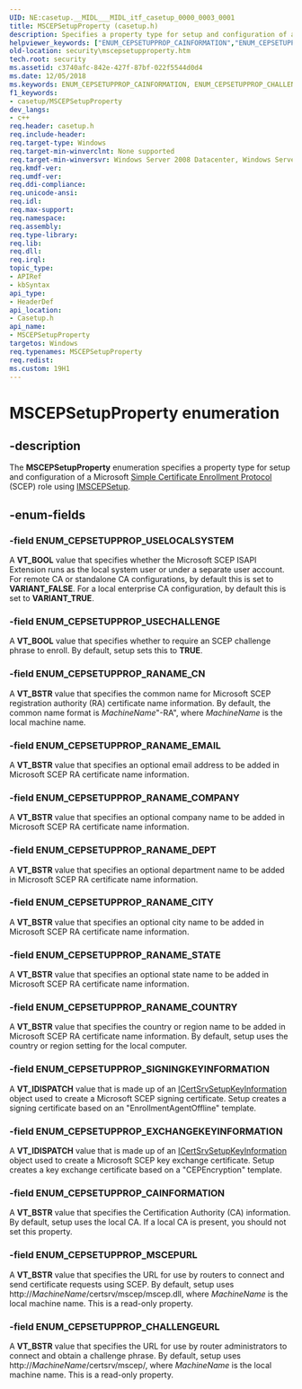 ```yaml
---
UID: NE:casetup.__MIDL___MIDL_itf_casetup_0000_0003_0001
title: MSCEPSetupProperty (casetup.h)
description: Specifies a property type for setup and configuration of a Microsoft Simple Certificate Enrollment Protocol (SCEP) role using IMSCEPSetup.
helpviewer_keywords: ["ENUM_CEPSETUPPROP_CAINFORMATION","ENUM_CEPSETUPPROP_CHALLENGEURL","ENUM_CEPSETUPPROP_EXCHANGEKEYINFORMATION","ENUM_CEPSETUPPROP_MSCEPURL","ENUM_CEPSETUPPROP_RANAME_CITY","ENUM_CEPSETUPPROP_RANAME_CN","ENUM_CEPSETUPPROP_RANAME_COMPANY","ENUM_CEPSETUPPROP_RANAME_COUNTRY","ENUM_CEPSETUPPROP_RANAME_DEPT","ENUM_CEPSETUPPROP_RANAME_EMAIL","ENUM_CEPSETUPPROP_RANAME_STATE","ENUM_CEPSETUPPROP_SIGNINGKEYINFORMATION","ENUM_CEPSETUPPROP_USECHALLENGE","ENUM_CEPSETUPPROP_USELOCALSYSTEM","MSCEPSetupProperty","MSCEPSetupProperty enumeration [Security]","casetup/ENUM_CEPSETUPPROP_CAINFORMATION","casetup/ENUM_CEPSETUPPROP_CHALLENGEURL","casetup/ENUM_CEPSETUPPROP_EXCHANGEKEYINFORMATION","casetup/ENUM_CEPSETUPPROP_MSCEPURL","casetup/ENUM_CEPSETUPPROP_RANAME_CITY","casetup/ENUM_CEPSETUPPROP_RANAME_CN","casetup/ENUM_CEPSETUPPROP_RANAME_COMPANY","casetup/ENUM_CEPSETUPPROP_RANAME_COUNTRY","casetup/ENUM_CEPSETUPPROP_RANAME_DEPT","casetup/ENUM_CEPSETUPPROP_RANAME_EMAIL","casetup/ENUM_CEPSETUPPROP_RANAME_STATE","casetup/ENUM_CEPSETUPPROP_SIGNINGKEYINFORMATION","casetup/ENUM_CEPSETUPPROP_USECHALLENGE","casetup/ENUM_CEPSETUPPROP_USELOCALSYSTEM","casetup/MSCEPSetupProperty","security.mscepsetupproperty"]
old-location: security\mscepsetupproperty.htm
tech.root: security
ms.assetid: c3740afc-842e-427f-87bf-022f5544d0d4
ms.date: 12/05/2018
ms.keywords: ENUM_CEPSETUPPROP_CAINFORMATION, ENUM_CEPSETUPPROP_CHALLENGEURL, ENUM_CEPSETUPPROP_EXCHANGEKEYINFORMATION, ENUM_CEPSETUPPROP_MSCEPURL, ENUM_CEPSETUPPROP_RANAME_CITY, ENUM_CEPSETUPPROP_RANAME_CN, ENUM_CEPSETUPPROP_RANAME_COMPANY, ENUM_CEPSETUPPROP_RANAME_COUNTRY, ENUM_CEPSETUPPROP_RANAME_DEPT, ENUM_CEPSETUPPROP_RANAME_EMAIL, ENUM_CEPSETUPPROP_RANAME_STATE, ENUM_CEPSETUPPROP_SIGNINGKEYINFORMATION, ENUM_CEPSETUPPROP_USECHALLENGE, ENUM_CEPSETUPPROP_USELOCALSYSTEM, MSCEPSetupProperty, MSCEPSetupProperty enumeration [Security], casetup/ENUM_CEPSETUPPROP_CAINFORMATION, casetup/ENUM_CEPSETUPPROP_CHALLENGEURL, casetup/ENUM_CEPSETUPPROP_EXCHANGEKEYINFORMATION, casetup/ENUM_CEPSETUPPROP_MSCEPURL, casetup/ENUM_CEPSETUPPROP_RANAME_CITY, casetup/ENUM_CEPSETUPPROP_RANAME_CN, casetup/ENUM_CEPSETUPPROP_RANAME_COMPANY, casetup/ENUM_CEPSETUPPROP_RANAME_COUNTRY, casetup/ENUM_CEPSETUPPROP_RANAME_DEPT, casetup/ENUM_CEPSETUPPROP_RANAME_EMAIL, casetup/ENUM_CEPSETUPPROP_RANAME_STATE, casetup/ENUM_CEPSETUPPROP_SIGNINGKEYINFORMATION, casetup/ENUM_CEPSETUPPROP_USECHALLENGE, casetup/ENUM_CEPSETUPPROP_USELOCALSYSTEM, casetup/MSCEPSetupProperty, security.mscepsetupproperty
f1_keywords:
- casetup/MSCEPSetupProperty
dev_langs:
- c++
req.header: casetup.h
req.include-header: 
req.target-type: Windows
req.target-min-winverclnt: None supported
req.target-min-winversvr: Windows Server 2008 Datacenter, Windows Server 2008 Enterprise [desktop apps only]
req.kmdf-ver: 
req.umdf-ver: 
req.ddi-compliance: 
req.unicode-ansi: 
req.idl: 
req.max-support: 
req.namespace: 
req.assembly: 
req.type-library: 
req.lib: 
req.dll: 
req.irql: 
topic_type:
- APIRef
- kbSyntax
api_type:
- HeaderDef
api_location:
- Casetup.h
api_name:
- MSCEPSetupProperty
targetos: Windows
req.typenames: MSCEPSetupProperty
req.redist: 
ms.custom: 19H1
---
```


# MSCEPSetupProperty enumeration


## -description


The <b>MSCEPSetupProperty</b> enumeration specifies a property type for setup and configuration of a Microsoft <a href="https://docs.microsoft.com/windows/desktop/SecGloss/s-gly">Simple Certificate Enrollment Protocol</a> (SCEP) role using <a href="https://docs.microsoft.com/windows/desktop/api/casetup/nn-casetup-imscepsetup">IMSCEPSetup</a>.


## -enum-fields




### -field ENUM_CEPSETUPPROP_USELOCALSYSTEM

A <b>VT_BOOL</b> value that specifies whether the Microsoft SCEP ISAPI Extension runs as the  local system user or under a separate user account. For remote CA or standalone CA configurations, by default this is set to <b>VARIANT_FALSE</b>. For a local enterprise CA configuration, by default this is set to <b>VARIANT_TRUE</b>.


### -field ENUM_CEPSETUPPROP_USECHALLENGE

A <b>VT_BOOL</b> value that specifies whether to require an SCEP challenge phrase to enroll. By default, setup sets this to <b>TRUE</b>.


### -field ENUM_CEPSETUPPROP_RANAME_CN

A <b>VT_BSTR</b> value that specifies the common name for Microsoft SCEP registration authority (RA) certificate name information. By default, the common name format is <i>MachineName</i>"-RA", where <i>MachineName</i> is the local machine name.


### -field ENUM_CEPSETUPPROP_RANAME_EMAIL

A <b>VT_BSTR</b> value that specifies an optional email address to be added in Microsoft SCEP RA certificate name information.


### -field ENUM_CEPSETUPPROP_RANAME_COMPANY

A <b>VT_BSTR</b> value that specifies an optional company name to be added in Microsoft SCEP RA certificate name information.


### -field ENUM_CEPSETUPPROP_RANAME_DEPT

A <b>VT_BSTR</b> value that specifies an optional department name to be added in Microsoft SCEP RA certificate name information.


### -field ENUM_CEPSETUPPROP_RANAME_CITY

A <b>VT_BSTR</b> value that specifies an optional city name to be added in Microsoft SCEP RA certificate name information.


### -field ENUM_CEPSETUPPROP_RANAME_STATE

A <b>VT_BSTR</b> value that specifies an optional state name to be added in Microsoft SCEP RA certificate name information.


### -field ENUM_CEPSETUPPROP_RANAME_COUNTRY

A <b>VT_BSTR</b> value that specifies the country or region name to be added in Microsoft SCEP RA certificate name information. By default, setup uses the country or region setting for the local computer.


### -field ENUM_CEPSETUPPROP_SIGNINGKEYINFORMATION

A <b>VT_IDISPATCH</b> value that is made up of an <a href="https://docs.microsoft.com/windows/desktop/api/casetup/nn-casetup-icertsrvsetupkeyinformation">ICertSrvSetupKeyInformation</a> object used to create a Microsoft SCEP signing certificate. Setup creates a signing certificate based on an "EnrollmentAgentOffline" template.


### -field ENUM_CEPSETUPPROP_EXCHANGEKEYINFORMATION

A <b>VT_IDISPATCH</b> value that is made up of an <a href="https://docs.microsoft.com/windows/desktop/api/casetup/nn-casetup-icertsrvsetupkeyinformation">ICertSrvSetupKeyInformation</a> object used to create a Microsoft SCEP key exchange certificate. Setup creates a key exchange certificate based on a "CEPEncryption" template.


### -field ENUM_CEPSETUPPROP_CAINFORMATION

A <b>VT_BSTR</b> value that specifies the Certification Authority (CA) information. By default, setup uses the local CA. If a local CA is present,  you should not set this property.


### -field ENUM_CEPSETUPPROP_MSCEPURL

A <b>VT_BSTR</b> value that specifies the URL for use by routers to connect and send certificate requests using SCEP. By default, setup uses http://<i>MachineName</i>/certsrv/mscep/mscep.dll, where <i>MachineName</i> is the local machine name. This is a read-only property.


### -field ENUM_CEPSETUPPROP_CHALLENGEURL

A <b>VT_BSTR</b> value that specifies the URL for use by router administrators to connect and obtain a challenge phrase. By default, setup uses http://<i>MachineName</i>/certsrv/mscep/, where <i>MachineName</i> is the local machine name. This is a read-only property.

